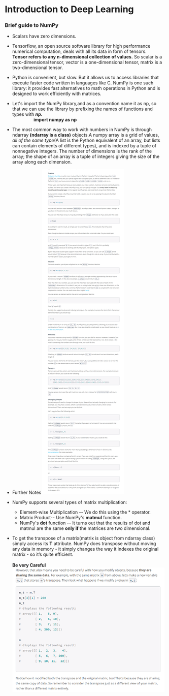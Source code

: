 # Introduction to Deep Learning

### Brief guide to NumPy

* Scalars have zero dimensions.

* Tensorflow, an open source software library for high performance numerical computation, deals with all its data in form of tensors.<br/>**Tensor refers to any n-dimensional collection of values.** So scalar is a zero-dimensional tensor, vector is a one-dimensional tensor, matrix is a two-dimensional tensor.

* Python is convenient, but slow. But it allows us to access libraries that execute faster code written in languages like C. NumPy is one such library: it provides fast alternatives to math operations in Python and is designed to work efficiently with matrices.


* Let's import the NumPy library,and as a convention name it as np, so that we can use the library by prefixing the names of functions and types with *__np.__*<br/>
&nbsp; &nbsp; &nbsp;&nbsp; &nbsp; &nbsp; &nbsp;&nbsp; &nbsp; &nbsp;**import numpy as np**


 * The most common way to work with numbers in NumPy is through ndarray **(ndarray is a class)** objects.A numpy array is a grid of values, *all of the same type*(A list is the Python equivalent of an array, but lists can contain elements of different types), and is indexed by a tuple of nonnegative integers. The number of dimensions is the rank of the array; the shape of an array is a tuple of integers giving the size of the array along each dimension.

 * Further Notes ![alt text](Images/conda4.png "From Udacity Deep Learning Nanodegree")

 * NumPy supports several types of matrix multiplication:
   * Element-wise Multiplication -- We do this using the * operator.
   * Matrix Product-- Use NumPy's **matmul** function.
   * NumPy's **dot** function -- It turns out that the results of dot and matmul are the same **only if** the matrices are two dimensional.

 * To get the transpose of a matrix(matrix is object from ndarray class) simply access its **T** attribute. NumPy does transpose without moving any data in memory - it simply changes the way it indexes the original matrix - so it’s quite efficient.<br/><br/>
 **Be very Careful** ![alt text](Images/conda5.png "From Udacity Deep Learning Nanodegree")
